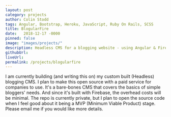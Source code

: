 ```yaml
---
layout: post
category: projects
author: Colin Stodd
tags: Angular, Bootstrap, Heroku, JavaScript, Ruby On Rails, SCSS
title: BlogularFire
date:   2018-12-17 -0000
pinned: false
image: "images/projects/"
description: Headless CMS for a blogging website - using Angular & Firebase
githubUrl:
liveUrl:
permalink: /projects/blogularfire
---
```


I am currently building (and writing this on) my custom built (Headless) blogging CMS. I plan to make this open source with a paid service for companies to use. It's a bare-bones CMS that covers the basics of simple bloggers' needs. And since it's built with Firebase, the overhead costs will be minimal. The repo is currently private, but I plan to open the source code when I feel good about it being a MVP (Minimum Viable Product) stage. Please email me if you would like more details.